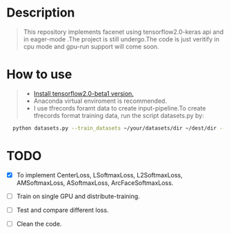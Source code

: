 # Description
> This repository implements facenet using tensorflow2.0-keras api and in eager-mode .The project is still undergo.The code is just veritify in cpu mode and gpu-run support will come soon.

# How to use
> + [Install tensorflow2.0-beta1 version.](https://tensorflow.google.cn/install/pip)
> + Anaconda virtual enviroment is recommended.
> + I use tfrecords foramt data to create input-pipeline.To create tfrecords format training data, run the script datasets.py by:

> 
```bash
  python datasets.py --train_datasets ~/your/datasets/dir ~/dest/dir --nrof_imgs_per_file 50000
```

# TODO
- [x] To implement  CenterLoss, LSoftmaxLoss, L2SoftmaxLoss,  AMSoftmaxLoss,  ASoftmaxLoss, ArcFaceSoftmaxLoss.
- [ ] Train on single GPU and distribute-training.
- [ ] Test and compare different loss.  
- [ ] Clean the code.



